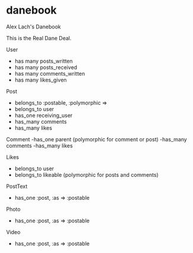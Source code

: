 danebook
========

Alex Lach's Danebook

This is the Real Dane Deal.

User
- has many posts_written
- has many posts_received
- has many comments_written
- has many likes_given

Post
- belongs_to :postable, :polymorphic =>
- belongs_to user
- has_one receiving_user
- has_many comments
- has_many likes

Comment
-has_one parent (polymorphic for comment or post)
-has_many comments
-has_many likes

Likes
- belongs_to user
- belongs_to likeable (polymorphic for posts and comments)

PostText
- has_one :post, :as => :postable

Photo
- has_one :post, :as => :postable

Video
- has_one :post, :as => :postable
